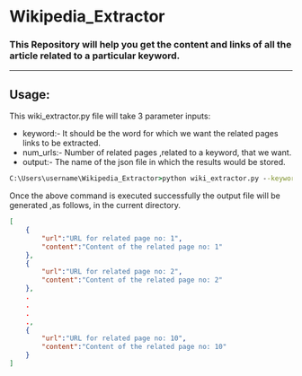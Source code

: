 # **Wikipedia_Extractor**

### This Repository will help you get the content and links of all the article related to a particular keyword.

---

## Usage:

This wiki_extractor.py file will take 3 parameter inputs:
 - keyword:- It should be the word for which we want the related pages links to be extracted.
 - num_urls:- Number of related pages ,related to a keyword, that we want.
 - output:- The name of the json file in which the results would be stored.

```cmd
C:\Users\username\Wikipedia_Extractor>python wiki_extractor.py --keyword="Indian Historical Events" --num_urls=10 --output="output.json"
```
Once the above command is executed successfully the output file will be generated ,as follows, in the current directory.

```json
[
    {
        "url":"URL for related page no: 1",
        "content":"Content of the related page no: 1"
    },
    {
        "url":"URL for related page no: 2",
        "content":"Content of the related page no: 2"
    },
    .
    .
    .
    .,
    {
        "url":"URL for related page no: 10",
        "content":"Content of the related page no: 10"
    }
]
```


